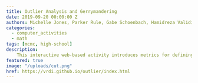 ```yaml
---
title: Outlier Analysis and Gerrymandering
date: 2019-09-20 00:00:00 Z
authors: Michelle Jones, Parker Rule, Gabe Schoenbach, Hamidreza Validi, and VRDI
categories:
  - computer_activities
  - math
tags: [mcmc, high-school]
description:
    This interactive web-based activity introduces metrics for defining and detecting gerrymandering. It provides background on gerrymandering and methods to study it, focusing on outlier analysis. Students will learn both about the principles of outlier analysis and how it was applied in recent Supreme Court cases pertaining to partisan gerrymandering in North Carolina. The activity conclude with a guided exploration of a Districtr module to understand the current North Carolina Congressional plan.
featured: true
image: "/uploads/cut.png"
href: https://vrdi.github.io/outlier/index.html
---
```

